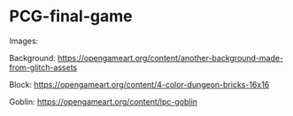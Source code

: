 # PCG-final-game


Images:

Background: https://opengameart.org/content/another-background-made-from-glitch-assets

Block: https://opengameart.org/content/4-color-dungeon-bricks-16x16

Goblin: https://opengameart.org/content/lpc-goblin
